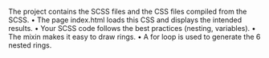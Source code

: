 The project contains the SCSS  files and the CSS files compiled from the SCSS.
•
The page index.html loads this CSS and displays the intended results.
•
Your SCSS code follows the best practices (nesting, variables).
•
The mixin makes it easy to draw rings.
•
A for loop is used to generate the 6 nested rings.
